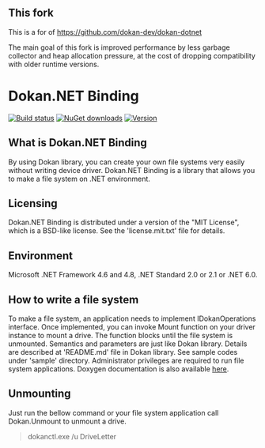 ## This fork

This is a for of https://github.com/dokan-dev/dokan-dotnet

The main goal of this fork is improved performance by less garbage collector
and heap allocation pressure, at the cost of dropping compatibility with older
runtime versions.

# Dokan.NET Binding
[![Build status](https://ci.appveyor.com/api/projects/status/w707j7xlu21jf3qa?svg=true)](https://ci.appveyor.com/project/Liryna/dokan-dotnet)
[![NuGet downloads](https://img.shields.io/nuget/dt/DokanNet.svg)](https://www.nuget.org/packages/DokanNet)
[![Version](https://img.shields.io/nuget/v/DokanNet.svg)](https://www.nuget.org/packages/DokanNet)

## What is Dokan.NET Binding
By using Dokan library, you can create your own file systems very easily
without writing device driver. Dokan.NET Binding is a library that allows
you to make a file system on .NET environment.

## Licensing
Dokan.NET Binding is distributed under a version of the "MIT License",
which is a BSD-like license. See the 'license.mit.txt' file for details.

## Environment
Microsoft .NET Framework 4.6 and 4.8, .NET Standard 2.0 or 2.1 or .NET 6.0.

## How to write a file system
To make a file system, an application needs to implement IDokanOperations interface.
Once implemented, you can invoke Mount function on your driver instance
to mount a drive. The function blocks until the file system is unmounted.
Semantics and parameters are just like Dokan library. Details are described
at 'README.md' file in Dokan library. See sample codes under 'sample'
directory. Administrator privileges are required to run file system
applications.
Doxygen documentation is also available [here](https://dokan-dev.github.io/dokan-dotnet-doc/html/).

## Unmounting
Just run the bellow command or your file system application call Dokan.Unmount
to unmount a drive.

   > dokanctl.exe /u DriveLetter


